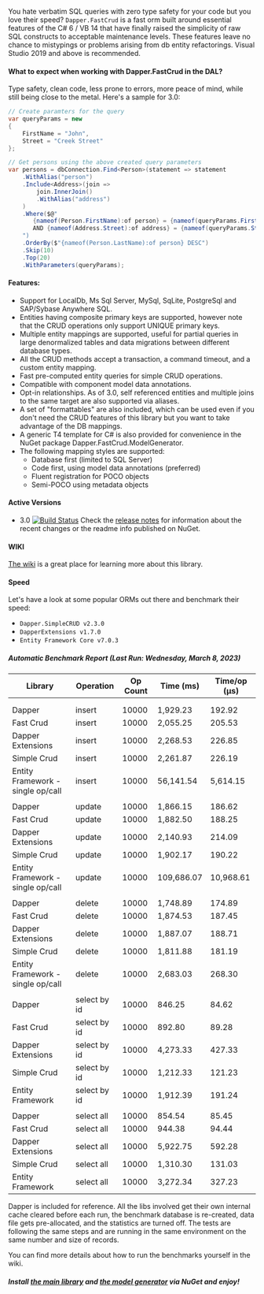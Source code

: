 You hate verbatim SQL queries with zero type safety for your code but you love their speed? ``Dapper.FastCrud`` is a fast orm built around essential features of the C# 6 / VB 14 that have finally raised the simplicity of raw SQL constructs to acceptable maintenance levels. These features leave no chance to mistypings or problems arising from db entity refactorings.
Visual Studio 2019 and above is recommended. 

#### What to expect when working with Dapper.FastCrud in the DAL? 
Type safety, clean code, less prone to errors, more peace of mind, while still being close to the metal. Here's a sample for 3.0:
```csharp
// Create paramters for the query
var queryParams = new 
{
    FirstName = "John",
    Street = "Creek Street"
};

// Get persons using the above created query parameters
var persons = dbConnection.Find<Person>(statement => statement
    .WithAlias("person")
    .Include<Address>(join =>
		join.InnerJoin()
		.WithAlias("address")
	)
	.Where($@"
       {nameof(Person.FirstName):of person} = {nameof(queryParams.FirstName):P} 
       AND {nameof(Address.Street):of address} = {nameof(queryParams.Street):P}
	")
	.OrderBy($"{nameof(Person.LastName):of person} DESC")  
    .Skip(10)
    .Top(20)
    .WithParameters(queryParams);
```

#### Features:
- Support for LocalDb, Ms Sql Server, MySql, SqLite, PostgreSql and SAP/Sybase Anywhere SQL.
- Entities having composite primary keys are supported, however note that the CRUD operations only support UNIQUE primary keys.
- Multiple entity mappings are supported, useful for partial queries in large denormalized tables and data migrations between different database types.
- All the CRUD methods accept a transaction, a command timeout, and a custom entity mapping.
- Fast pre-computed entity queries for simple CRUD operations.
- Compatible with component model data annotations.
- Opt-in relationships. As of 3.0, self referenced entities and multiple joins to the same target are also supported via aliases.
- A set of "formattables" are also included, which can be used even if you don't need the CRUD features of this library but you want to take advantage of the DB mappings.
- A generic T4 template for C# is also provided for convenience in the NuGet package Dapper.FastCrud.ModelGenerator.
- The following mapping styles are supported:
  - Database first (limited to SQL Server)
  - Code first, using model data annotations (preferred)
  - Fluent registration for POCO objects
  - Semi-POCO using metadata objects


#### Active Versions
- 3.0 [![Build Status](https://moonstorm.visualstudio.com/FastCrud/_apis/build/status/Release%20Branch%20Build%20Pipeline?repoName=MoonStorm%2FFastCrud&branchName=release)](https://moonstorm.visualstudio.com/FastCrud/_build/latest?definitionId=10&repoName=MoonStorm%2FFastCrud&branchName=release)
Check the [release notes](https://github.com/MoonStorm/FastCrud/wiki/Release-notes) for information about the recent changes or the readme info published on NuGet. 

#### WIKI
[The wiki](https://github.com/MoonStorm/FastCrud/wiki) is a great place for learning more about this library.


#### Speed
Let's have a look at some popular ORMs out there and benchmark their speed:  

- ``Dapper.SimpleCRUD v2.3.0``
- ``DapperExtensions v1.7.0 ``
- ``Entity Framework Core v7.0.3`` 

##### Automatic Benchmark Report (Last Run: Wednesday, March 8, 2023)

|  Library   |  Operation | Op Count |Time (ms) | Time/op (μs) |
|------------|------------|----------|----------|--------------|
| <a name="new_entry_marker"/> |
||||||
| Dapper | insert | 10000 | 1,929.23 | 192.92 |
| Fast Crud | insert | 10000 | 2,055.25 | 205.53 |
| Dapper Extensions | insert | 10000 | 2,268.53 | 226.85 |
| Simple Crud | insert | 10000 | 2,261.87 | 226.19 |
| Entity Framework - single op/call | insert | 10000 | 56,141.54 | 5,614.15 |
||||||
| Dapper | update | 10000 | 1,866.15 | 186.62 |
| Fast Crud | update | 10000 | 1,882.50 | 188.25 |
| Dapper Extensions | update | 10000 | 2,140.93 | 214.09 |
| Simple Crud | update | 10000 | 1,902.17 | 190.22 |
| Entity Framework - single op/call | update | 10000 | 109,686.07 | 10,968.61 |
||||||
| Dapper | delete | 10000 | 1,748.89 | 174.89 |
| Fast Crud | delete | 10000 | 1,874.53 | 187.45 |
| Dapper Extensions | delete | 10000 | 1,887.07 | 188.71 |
| Simple Crud | delete | 10000 | 1,811.88 | 181.19 |
| Entity Framework - single op/call | delete | 10000 | 2,683.03 | 268.30 |
||||||
| Dapper | select by id | 10000 | 846.25 | 84.62 |
| Fast Crud | select by id | 10000 | 892.80 | 89.28 |
| Dapper Extensions | select by id | 10000 | 4,273.33 | 427.33 |
| Simple Crud | select by id | 10000 | 1,212.33 | 121.23 |
| Entity Framework | select by id | 10000 | 1,912.39 | 191.24 |
||||||
| Dapper | select all | 10000 | 854.54 | 85.45 |
| Fast Crud | select all | 10000 | 944.38 | 94.44 |
| Dapper Extensions | select all | 10000 | 5,922.75 | 592.28 |
| Simple Crud | select all | 10000 | 1,310.30 | 131.03 |
| Entity Framework | select all | 10000 | 3,272.34 | 327.23 |

Dapper is included for reference. All the libs involved get their own internal cache cleared before each run, the benchmark database is re-created, data file gets pre-allocated, and the statistics are turned off.
The tests are following the same steps and are running in the same environment on the same number and size of records.

You can find more details about how to run the benchmarks yourself in the wiki.

##### Install [the main library](https://www.nuget.org/packages/Dapper.FastCrud/) and [the model generator](https://www.nuget.org/packages/Dapper.FastCrud.ModelGenerator/) via NuGet and enjoy!


